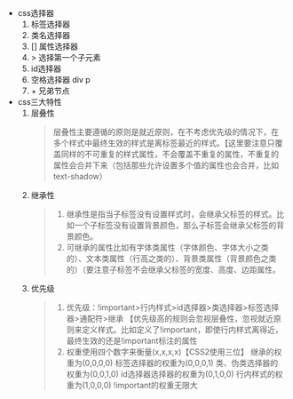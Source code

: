 - css选择器
    1. 标签选择器
    2. 类名选择器
    3. [] 属性选择器
    4. \> 选择第一个子元素
    5. id选择器
    6. 空格选择器 div p
    7. \+ 兄弟节点
- css三大特性
    1. 层叠性
         > 层叠性主要遵循的原则是就近原则，在不考虑优先级的情况下，在多个样式中最终生效的样式是离标签最近的样式。【这里要注意只覆盖同样的不可重复的样式属性，不会覆盖不重复的属性，不重复的属性会合并下来（包括那些允许设置多个值的属性也会合并，比如text-shadow）
    2. 继承性
        > 1. 继承性是指当子标签没有设置样式时，会继承父标签的样式。比如一个子标签没有设置背景颜色，那么子标签会继承父标签的背景颜色。
        > 2. 可继承的属性比如有字体类属性（字体颜色、字体大小之类的）、文本类属性（行高之类的）、背景类属性（背景颜色之类的）（要注意子标签不会继承父标签的宽度、高度、边距属性。
    3. 优先级
        > 1. 优先级：!important>行内样式>id选择器>类选择器>标签选择器>通配符>继承 【优先级高的规则会忽视层叠性，忽视就近原则来定义样式。比如定义了!important，即使行内样式离得近，最终生效的还是!important标注的属性
        > 2. 权重使用四个数字来衡量(x,x,x,x)【CSS2使用三位】
            继承的权重为(0,0,0,0)
            标签选择器的权重为(0,0,0,1)
            类、伪类选择器的权重为(0,0,1,0)
            id选择器选择器的权重为(0,1,0,0)
            行内样式的权重为(1,0,0,0)
            !important的权重无限大
     
    
  
    
